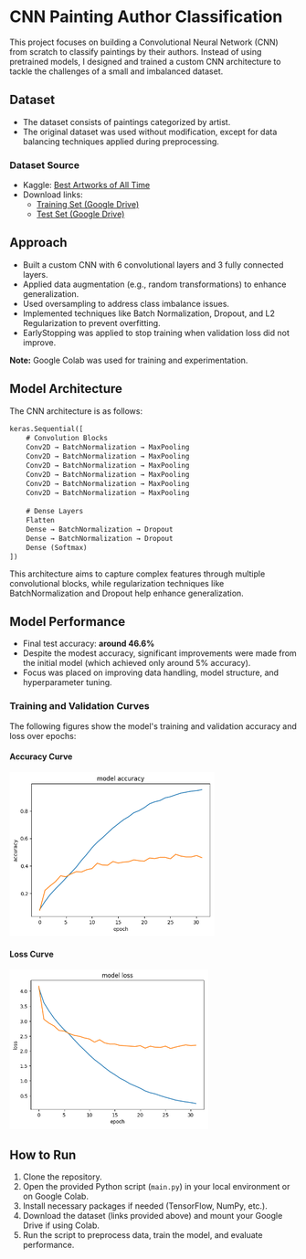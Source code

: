 # CNN Painting Author Classification

This project focuses on building a Convolutional Neural Network (CNN) from scratch to classify paintings by their authors. Instead of using pretrained models, I designed and trained a custom CNN architecture to tackle the challenges of a small and imbalanced dataset.

## Dataset
- The dataset consists of paintings categorized by artist.
- The original dataset was used without modification, except for data balancing techniques applied during preprocessing.

### Dataset Source
- Kaggle: [Best Artworks of All Time](https://www.kaggle.com/datasets/ikarus777/best-artworks-of-all-time)
- Download links:
  - [Training Set (Google Drive)](https://drive.google.com/file/d/1K3FRVeabwV7TxboRsrkFcT34tPV9DWqr/view?usp=sharing)
  - [Test Set (Google Drive)](https://drive.google.com/file/d/1GCzWxFrIbb4d1JSXSrt3kRb6uERVqXpx/view?usp=sharing)

## Approach
- Built a custom CNN with 6 convolutional layers and 3 fully connected layers.
- Applied data augmentation (e.g., random transformations) to enhance generalization.
- Used oversampling to address class imbalance issues.
- Implemented techniques like Batch Normalization, Dropout, and L2 Regularization to prevent overfitting.
- EarlyStopping was applied to stop training when validation loss did not improve.

**Note:** Google Colab was used for training and experimentation.

## Model Architecture
The CNN architecture is as follows:

```text
keras.Sequential([
    # Convolution Blocks
    Conv2D → BatchNormalization → MaxPooling
    Conv2D → BatchNormalization → MaxPooling
    Conv2D → BatchNormalization → MaxPooling
    Conv2D → BatchNormalization → MaxPooling
    Conv2D → BatchNormalization → MaxPooling
    Conv2D → BatchNormalization → MaxPooling

    # Dense Layers
    Flatten
    Dense → BatchNormalization → Dropout
    Dense → BatchNormalization → Dropout
    Dense (Softmax)
])
```

This architecture aims to capture complex features through multiple convolutional blocks, while regularization techniques like BatchNormalization and Dropout help enhance generalization.

## Model Performance
- Final test accuracy: **around 46.6%**
- Despite the modest accuracy, significant improvements were made from the initial model (which achieved only around 5% accuracy).
- Focus was placed on improving data handling, model structure, and hyperparameter tuning.

### Training and Validation Curves

The following figures show the model's training and validation accuracy and loss over epochs:

#### Accuracy Curve
![Training and Validation Accuracy](/model_accuracy.png)

#### Loss Curve
![Training and Validation Loss](/model_loss.png)

## How to Run
1. Clone the repository.
2. Open the provided Python script (`main.py`) in your local environment or on Google Colab.
3. Install necessary packages if needed (TensorFlow, NumPy, etc.).
4. Download the dataset (links provided above) and mount your Google Drive if using Colab.
5. Run the script to preprocess data, train the model, and evaluate performance.






